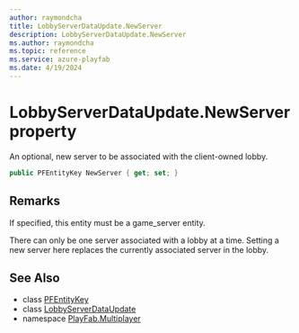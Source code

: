 ```yaml
---
author: raymondcha
title: LobbyServerDataUpdate.NewServer
description: LobbyServerDataUpdate.NewServer
ms.author: raymondcha
ms.topic: reference
ms.service: azure-playfab
ms.date: 4/19/2024
---
```


# LobbyServerDataUpdate.NewServer property

An optional, new server to be associated with the client-owned lobby.

```csharp
public PFEntityKey NewServer { get; set; }
```

## Remarks

If specified, this entity must be a game_server entity.

There can only be one server associated with a lobby at a time. Setting a new server here replaces the currently associated server in the lobby.

## See Also

* class [PFEntityKey](../PFEntityKey.md)
* class [LobbyServerDataUpdate](../LobbyServerDataUpdate.md)
* namespace [PlayFab.Multiplayer](../../PlayFabMultiplayerSDK.md)

